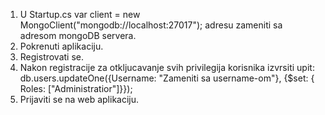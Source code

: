 1. U Startup.cs var client = new MongoClient("mongodb://localhost:27017"); adresu zameniti sa adresom mongoDB servera.
2. Pokrenuti aplikaciju.
3. Registrovati se.
4. Nakon registracije za otkljucavanje svih privilegija korisnika izvrsiti upit: db.users.updateOne({​​Username: "Zameniti sa username-om"}​​, {​​$set: {​​Roles: ["Administratior"]}​​}​​);
5. Prijaviti se na web aplikaciju.